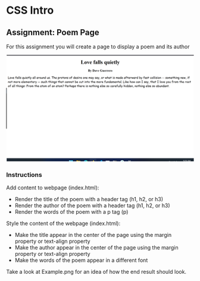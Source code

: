 # CSS Intro

## Assignment: Poem Page

For this assignment you will create a page to display a poem and its author

![Example](Example.png)

### Instructions
Add content to webpage (index.html):
- Render the title of the poem with a header tag (h1, h2, or h3) 
- Render the author of the poem with a header tag (h1, h2, or h3)
- Render the words of the poem with a p tag (p)

Style the content of the webpage (index.html):
- Make the title appear in the center of the page using the margin property or text-align property
- Make the author appear in the center of the page using the margin property or text-align property
- Make the words of the poem appear in a different font

Take a look at Example.png for an idea of how the end result should look.
